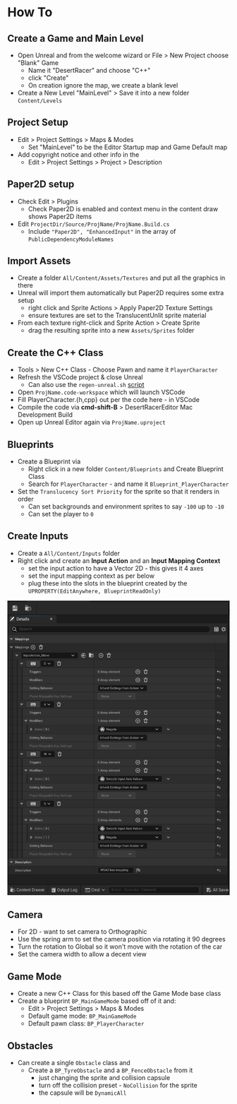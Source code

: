 # How To

## Create a Game and Main Level
* Open Unreal and from the welcome wizard or File > New Project choose "Blank" Game
    - Name it "DesertRacer" and choose "C++"
    - click "Create"
    - On creation ignore the map, we create a blank level
* Create a New Level "MainLevel" > Save it into a new folder `Content/Levels`

## Project Setup
* Edit > Project Settings > Maps & Modes
    - Set "MainLevel" to be the Editor Startup map and Game Default map
* Add copyright notice and other info in the 
    - Edit > Project Settings > Project > Description

## Paper2D setup
* Check Edit > Plugins
    - Check Paper2D is enabled and context menu in the content draw shows Paper2D items
* Edit `ProjectDir/Source/ProjName/ProjName.Build.cs`
    - Include `"Paper2D", "EnhancedInput"` in the array of `PublicDependencyModuleNames`

## Import Assets
* Create a folder `All/Content/Assets/Textures` and put all the graphics in there
* Unreal will import them automatically but Paper2D requires some extra setup
    - right click and Sprite Actions > Apply Paper2D Texture Settings
    - ensure textures are set to the TranslucentUnlit sprite material
* From each texture right-click and Sprite Action > Create Sprite
    - drag the resulting sprite into a new `Assets/Sprites` folder

## Create the C++ Class 
* Tools > New C++ Class - Choose Pawn and name it `PlayerCharacter`
* Refresh the VSCode project & close Unreal
    - Can also use the `regen-unreal.sh` [script]
* Open `ProjName.code-workspace` which will launch VSCode
* Fill PlayerCharacter.{h,cpp} out per the code here - in VSCode
* Compile the code via **cmd-shift-B** > DesertRacerEditor Mac Development Build
* Open up Unreal Editor again via `ProjName.uproject`

[script]: https://gist.github.com/sarah-j-smith/317386821d3de5b08fcf7605187caf60

## Blueprints
* Create a Blueprint via
    - Right click in a new folder `Content/Blueprints` and Create Blueprint Class
    - Search for `PlayerCharacter` - and name it `Blueprint_PlayerCharacter`
* Set the `Translucency Sort Priority` for the sprite so that it renders in order
    - Can set backgrounds and environment sprites to say `-100` up to `-10`
    - Can set the player to `0` 

## Create Inputs
* Create a `All/Content/Inputs` folder
* Right click and create an **Input Action** and an **Input Mapping Context**
    - set the input action to have a Vector 2D - this gives it 4 axes
    - set the input mapping context as per below
    - plug these into the slots in the blueprint created by the `UPROPERTY(EditAnywhere, BlueprintReadOnly)`

![input-context](input-context.png)

## Camera
* For 2D - want to set camera to Orthographic
* Use the spring arm to set the camera position via rotating it 90 degrees
* Turn the rotation to Global so it won't move with the rotation of the car
* Set the camera width to allow a decent view 

## Game Mode
* Create a new C++ Class for this based off the Game Mode base class
* Create a blueprint `BP_MainGameMode` based off of it and:
    - Edit > Project Settings > Maps & Modes
    - Default game mode: `BP_MainGameMode`
    - Default pawn class: `BP_PlayerCharacter`

## Obstacles
* Can create a single `Obstacle` class and 
    - Create a `BP_TyreObstacle` and a `BP_FenceObstacle` from it
        - just changing the sprite and collision capsule
        - turn off the collision preset - `NoCollision` for the sprite
        - the capsule will be `DynamicAll`